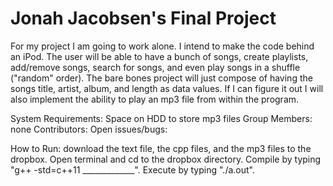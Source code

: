 # Jonah Jacobsen's Final Project
For my project I am going to work alone. I intend to make the code behind an iPod. The user will be able to have a bunch of songs, create playlists, add/remove songs, search for songs, and even play songs in a shuffle ("random" order). The bare bones project will just compose of having the songs title, artist, album, and length as data values. If I can figure it out I will also implement the ability to play an mp3 file from within the program.

System Requirements: Space on HDD to store mp3 files
Group Members: none
Contributors:
Open issues/bugs:

How to Run: download the text file, the cpp files, and the mp3 files to the dropbox. Open terminal and cd to the dropbox directory. Compile by typing "g++ -std=c++11 _____________". Execute by typing "./a.out".